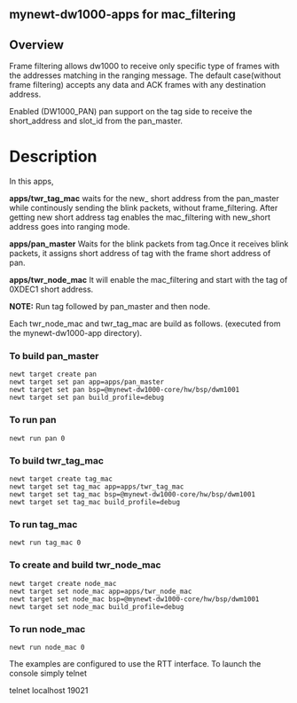 <!--
#
# Licensed to the Apache Software Foundation (ASF) under one
# or more contributor license agreements.  See the NOTICE file
# distributed with this work for additional information
# regarding copyright ownership.  The ASF licenses this file
# to you under the Apache License, Version 2.0 (the
# "License"); you may not use this file except in compliance
# with the License.  You may obtain a copy of the License at
#
# http://www.apache.org/licenses/LICENSE-2.0
#
# Unless required by applicable law or agreed to in writing,
# software distributed under the License is distributed on an
# "AS IS" BASIS, WITHOUT WARRANTIES OR CONDITIONS OF ANY
#  KIND, either express or implied.  See the License for the
# specific language governing permissions and limitations
# under the License.
#
-->

## mynewt-dw1000-apps for mac_filtering

## Overview 

Frame filtering allows dw1000 to receive only specific type of frames with the addresses matching in the ranging message.
The default case(without frame filtering) accepts any data and ACK frames with any destination address.

Enabled (DW1000_PAN) pan support on the tag side to receive the short_address and slot_id from the pan_master.

# Description
In this apps,

**apps/twr_tag_mac** waits for the new_ short address from the pan_master while continously sending the blink packets, without frame_filtering. After getting new short address tag enables the mac_filtering with new_short address goes into ranging mode.

**apps/pan_master** Waits for the blink packets from tag.Once it receives blink packets, it assigns short address of tag with the frame short address of pan.

**apps/twr_node_mac** It will enable the mac_filtering and start with the tag of 0XDEC1 short address. 

**NOTE:** Run tag followed by pan_master and then node.


Each twr_node_mac and twr_tag_mac are build as follows. 
(executed from the mynewt-dw1000-app directory).

### To build pan_master
```
newt target create pan
newt target set pan app=apps/pan_master
newt target set pan bsp=@mynewt-dw1000-core/hw/bsp/dwm1001
newt target set pan build_profile=debug
```
### To run pan
```
newt run pan 0
```
### To build twr_tag_mac
```
newt target create tag_mac
newt target set tag_mac app=apps/twr_tag_mac
newt target set tag_mac bsp=@mynewt-dw1000-core/hw/bsp/dwm1001
newt target set tag_mac build_profile=debug
```
### To run tag_mac
```
newt run tag_mac 0
```
### To create and build twr_node_mac
```
newt target create node_mac
newt target set node_mac app=apps/twr_node_mac
newt target set node_mac bsp=@mynewt-dw1000-core/hw/bsp/dwm1001
newt target set node_mac build_profile=debug
```
### To run node_mac
```
newt run node_mac 0
```

The examples are configured to use the RTT interface. To launch the console simply telnet


telnet localhost 19021





